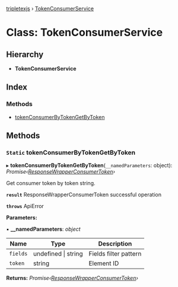 [tripletexjs](../README.md) › [TokenConsumerService](tokenconsumerservice.md)

# Class: TokenConsumerService

## Hierarchy

* **TokenConsumerService**

## Index

### Methods

* [tokenConsumerByTokenGetByToken](tokenconsumerservice.md#static-tokenconsumerbytokengetbytoken)

## Methods

### `Static` tokenConsumerByTokenGetByToken

▸ **tokenConsumerByTokenGetByToken**(`__namedParameters`: object): *Promise‹[ResponseWrapperConsumerToken](../interfaces/responsewrapperconsumertoken.md)›*

Get consumer token by token string.

**`result`** ResponseWrapperConsumerToken successful operation

**`throws`** ApiError

**Parameters:**

▪ **__namedParameters**: *object*

Name | Type | Description |
------ | ------ | ------ |
`fields` | undefined &#124; string | Fields filter pattern |
`token` | string | Element ID |

**Returns:** *Promise‹[ResponseWrapperConsumerToken](../interfaces/responsewrapperconsumertoken.md)›*
